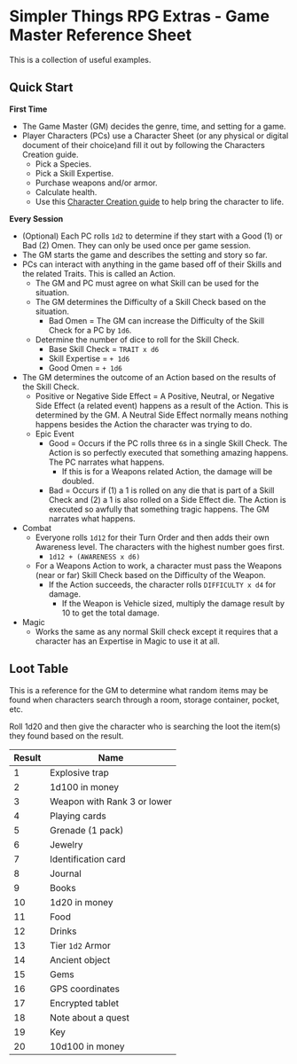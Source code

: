 # Simpler Things RPG Extras - Game Master Reference Sheet

This is a collection of useful examples.

## Quick Start

**First Time**

- The Game Master (GM) decides the genre, time, and setting for a game.
- Player Characters (PCs) use a Character Sheet (or any physical or digital document of their choice)and fill it out by following the Characters Creation guide.
    - Pick a Species.
    - Pick a Skill Expertise.
    - Purchase weapons and/or armor.
    - Calculate health.
    - Use this [Character Creation guide](https://github.com/ekultails/lifepages/blob/master/src/games/tabletop.rst#character-creation) to help bring the character to life.

**Every Session**

- (Optional) Each PC rolls `1d2` to determine if they start with a Good (1) or Bad (2) Omen. They can only be used once per game session.
- The GM starts the game and describes the setting and story so far.
- PCs can interact with anything in the game based off of their Skills and the related Traits. This is called an Action.
    - The GM and PC must agree on what Skill can be used for the situation.
    - The GM determines the Difficulty of a Skill Check based on the situation.
        - Bad Omen = The GM can increase the Difficulty of the Skill Check for a PC by `1d6`.
    - Determine the number of dice to roll for the Skill Check.
        - Base Skill Check = `TRAIT x d6`
        - Skill Expertise = `+ 1d6`
        - Good Omen = `+ 1d6`
- The GM determines the outcome of an Action based on the results of the Skill Check.
    - Positive or Negative Side Effect = A Positive, Neutral, or Negative Side Effect (a related event) happens as a result of the Action. This is determined by the GM. A Neutral Side Effect normally means nothing happens besides the Action the character was trying to do.
    - Epic Event
        - Good = Occurs if the PC rolls three `6`s  in a single Skill Check. The Action is so perfectly executed that something amazing happens. The PC narrates what happens.
            - If this is for a Weapons related Action, the damage will be doubled.
        - Bad = Occurs if (1) a 1 is rolled on any die that is part of a Skill Check and (2) a 1 is also rolled on a Side Effect die. The Action is executed so awfully that something tragic happens. The GM narrates what happens.
- Combat
    - Everyone rolls `1d12` for their Turn Order and then adds their own Awareness level. The characters with the highest number goes first.
        - `1d12 + (AWARENESS x d6)`
    - For a Weapons Action to work, a character must pass the Weapons (near or far) Skill Check based on the Difficulty of the Weapon.
        - If the Action succeeds, the character rolls `DIFFICULTY x d4` for damage.
            - If the Weapon is Vehicle sized, multiply the damage result by 10 to get the total damage.
- Magic
    - Works the same as any normal Skill check except it requires that a character has an Expertise in Magic to use it at all.

## Loot Table

This is a reference for the GM to determine what random items may be found when characters search through a room, storage container, pocket, etc.

Roll 1d20 and then give the character who is searching the loot the item(s) they found based on the result.

| Result | Name |
| ------ | ---- |
| 1 | Explosive trap |
| 2 | 1d100 in money |
| 3 | Weapon with Rank 3 or lower |
| 4 | Playing cards |
| 5 | Grenade (1 pack) |
| 6 | Jewelry |
| 7 | Identification card |
| 8 | Journal |
| 9 | Books |
| 10 | 1d20 in money
| 11 | Food |
| 12 | Drinks |
| 13 | Tier `1d2` Armor |
| 14 | Ancient object |
| 15 | Gems |
| 16 | GPS coordinates |
| 17 | Encrypted tablet |
| 18 | Note about a quest |
| 19 | Key |
| 20 | 10d100 in money |
